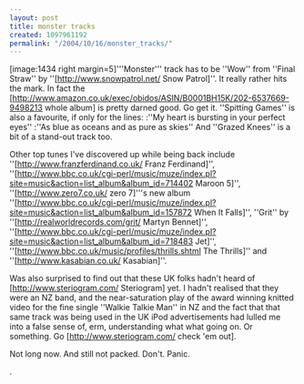```yaml
---
layout: post
title: monster tracks
created: 1097961192
permalink: "/2004/10/16/monster_tracks/"
---
```

[image:1434 right margin=5]'''Monster''' track has to be ''Wow'' from ''Final Straw'' by ''[http://www.snowpatrol.net/ Snow Patrol]''.  It really rather hits the mark.  In fact the [http://www.amazon.co.uk/exec/obidos/ASIN/B0001BH15K/202-6537669-9498213 whole album] is pretty darned good.  Go get it.  ''Spitting Games'' is also a favourite, if only for the lines:
:''My heart is bursting in your perfect eyes''
:''As blue as oceans and as pure as skies''
And ''Grazed Knees'' is a bit of a stand-out track too.

<!--break-->

Other top tunes I've discovered up while being back include ''[http://www.franzferdinand.co.uk/ Franz Ferdinand]'', ''[http://www.bbc.co.uk/cgi-perl/music/muze/index.pl?site=music&action=list_album&album_id=714402 Maroon 5]'', ''[http://www.zero7.co.uk/ zero 7]'''s new album ''[http://www.bbc.co.uk/cgi-perl/music/muze/index.pl?site=music&action=list_album&album_id=157872 When It Falls]'', ''Grit'' by ''[http://realworldrecords.com/grit/ Martyn Bennet]'', ''[http://www.bbc.co.uk/cgi-perl/music/muze/index.pl?site=music&action=list_album&album_id=718483 Jet]'', ''[http://www.bbc.co.uk/music/profiles/thrills.shtml The Thrills]'' and ''[http://www.kasabian.co.uk/ Kasabian]''.

Was also surprised to find out that these UK folks hadn't heard of [http://www.steriogram.com/ Steriogram] yet.  I hadn't realised that they were an NZ band, and the near-saturation play of the award winning knitted video for the fine single ''Walkie Talkie Man'' in NZ and the fact that that same track was being used in the UK iPod advertisements had lulled me into a false sense of, erm, understanding what what going on.  Or something.  Go [http://www.steriogram.com/ check 'em out].

Not long now.  And still not packed.  Don't. Panic.


.
